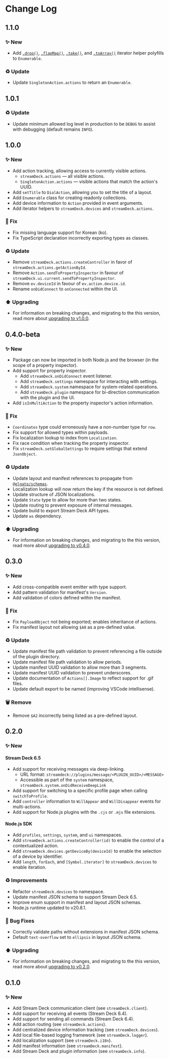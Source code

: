 <!--

## {version}

⚠️ Breaking change
✨ New
🐞 Fix
♻️ Refactor / Enhance / Update
⬆️ Upgrading

-->

# Change Log

## 1.1.0

### ✨ New

-   Add [`.drop()`](https://developer.mozilla.org/en-US/docs/Web/JavaScript/Reference/Global_Objects/Iterator/drop), [`.flapMap()`](https://developer.mozilla.org/en-US/docs/Web/JavaScript/Reference/Global_Objects/Iterator/flatMap), [`.take()`](https://developer.mozilla.org/en-US/docs/Web/JavaScript/Reference/Global_Objects/Iterator/take), and [`.toArray()`](https://developer.mozilla.org/en-US/docs/Web/JavaScript/Reference/Global_Objects/Iterator/toArray) iterator helper polyfills to `Enumerable`.

### ♻️ Update

-   Update `SingletonAction.actions` to return an `Enumerable`.

## 1.0.1

### ♻️ Update

-   Update minimum allowed log level in production to be `DEBUG` to assist with debugging (default remains `INFO`).

## 1.0.0

### ✨ New

-   Add action tracking, allowing access to currently visible actions.
    -   `streamDeck.actions` — all visible actions.
    -   `SingletonAction.actions` — visible actions that match the action's UUID.
-   Add `setTitle` to `DialAction`, allowing you to set the title of a layout.
-   Add `Enumerable` class for creating readonly collections.
-   Add device information to `Action` provided in event arguments.
-   Add iterator helpers to `streamDeck.devices` and `streamDeck.actions`.

### 🐞 Fix

-   Fix missing language support for Korean (ko).
-   Fix TypeScript declaration incorrectly exporting types as classes.

### ♻️ Update

-   Remove `streamDeck.actions.createController` in favor of `streamDeck.actions.getActionById`.
-   Remove `Action.sendToPropertyInspector` in favour of `streamDeck.ui.current.sendToPropertyInspector`.
-   Remove `ev.deviceId` in favour of `ev.action.device.id`.
-   Rename `onDidConnect` to `onConnected` within the UI.

### ⬆️ Upgrading

-   For information on breaking changes, and migrating to the this version, read more about [upgrading to v1.0.0](/UPGRADE.md#v1-0-0).

## 0.4.0-beta

### ✨ New

-   Package can now be imported in both Node.js and the browser (in the scope of a property inspector).
-   Add support for property inspector.
    -   Add `streamDeck.onDidConnect` event listener.
    -   Add `streamDeck.settings` namespace for interacting with settings.
    -   Add `streamDeck.system` namespace for system-related operations.
    -   Add `streamDeck.plugin` namespace for bi-direction communication with the plugin and the UI.
-   Add `isInMultiAction` to the property inspector's action information.

### 🐞 Fix

-   `Coordinates` type could erroneously have a non-number type for `row`.
-   Fix support for allowed types within payloads.
-   Fix localization lookup to index from `Localization`.
-   Fix race condition when tracking the property inspector.
-   Fix `streamDeck.setGlobalSettings` to require settings that extend `JsonObject`.

### ♻️ Update

-   Update layout and manifest references to propagate from [`@elgato/schemas`](https://github.com/elgatosf/schemas).
-   Localization lookup will now return the key if the resource is not defined.
-   Update structure of JSON localizations.
-   Update `State` type to allow for more than two states.
-   Update routing to prevent exposure of internal messages.
-   Update build to export Stream Deck API types.
-   Update `ws` dependency.

### ⬆️ Upgrading

-   For information on breaking changes, and migrating to the this version, read more about [upgrading to v0.4.0](/UPGRADE.md#v0-4-0).

## 0.3.0

### ✨ New

-   Add cross-compatible event emitter with type support.
-   Add pattern validation for manifest's `Version`.
-   Add validation of colors defined within the manifest.

### 🐞 Fix

-   Fix `PayloadObject` not being exported; enables inheritance of actions.
-   Fix manifest layout not allowing `$A0` as a pre-defined value.

### ♻️ Update

-   Update manifest file path validation to prevent referencing a file outside of the plugin directory.
-   Update manifest file path validation to allow periods.
-   Update manifest UUID validation to allow more than 3 segments.
-   Update manifest UUID validation to prevent underscores.
-   Update documentation of `Actions[].Image` to reflect support for .gif files.
-   Update default export to be named (improving VSCode intellisense).

### 🗑️ Remove

-   Remove `$A2` incorrectly being listed as a pre-defined layout.

## 0.2.0

### ✨ New

#### Stream Deck 6.5

-   Add support for receiving messages via deep-linking.
    -   URL format: `streamdeck://plugins/message/<PLUGIN_UUID>/<MESSAGE>`
    -   Accessible as part of the `system` namespace, `streamDeck.system.onDidReceiveDeepLink`
-   Add support for switching to a specific profile page when calling `switchToProfile`.
-   Add `controller` information to `WillAppear` and `WillDisappear` events for multi-actions.
-   Add support for Node.js plugins with the `.cjs` or `.mjs` file extensions.

#### Node.js SDK

-   Add `profiles`, `settings`, `system`, and `ui` namespaces.
-   Add `streamDeck.actions.createController(id)` to enable the control of a contextualized action.
-   Add `streamDeck.devices.getDeviceBy(deviceId)` to enable the selection of a device by identifier.
-   Add `length`, `forEach`, and `[Symbol.iterator]` to `streamDeck.devices` to enable iteration.

### ♻️ Improvements

-   Refactor `streamDeck.devices` to namespace.
-   Update manifest JSON schema to support Stream Deck 6.5.
-   Improve enum support in manifest and layout JSON schemas.
-   Node.js runtime updated to v20.8.1.

### 🐞 Bug Fixes

-   Correctly validate paths without extensions in manifest JSON schema.
-   Default `text-overflow` set to `ellipsis` in layout JSON schema.

### ⬆️ Upgrading

-   For information on breaking changes, and migrating to the this version, read more about [upgrading to v0.2.0](/UPGRADE.md#v0-2-0).

## 0.1.0

### ✨ New

-   Add Stream Deck communication client (see `streamDeck.client`).
-   Add support for receiving all events (Stream Deck 6.4).
-   Add support for sending all commands (Stream Deck 6.4).
-   Add action routing (see `streamDeck.actions`).
-   Add centralized device information tracking (see `streamDeck.devices`).
-   Add local file-based logging framework (see `streamDeck.logger`).
-   Add localization support (see `streamDeck.i18n`).
-   Add manifest information (see `streamDeck.manifest`).
-   Add Stream Deck and plugin information (see `streamDeck.info`).
